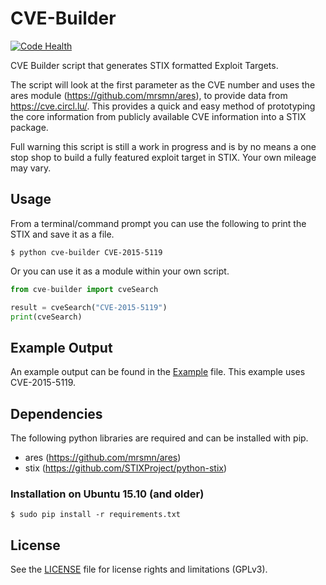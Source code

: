 # CVE-Builder
[![Code Health](https://landscape.io/github/cwtaylor/cve-builder/master/landscape.svg?style=flat)](https://landscape.io/github/cwtaylor/cve-builder/master)

CVE Builder script that generates STIX formatted Exploit Targets.

The script will look at the first parameter as the CVE number and uses the ares module (https://github.com/mrsmn/ares), to provide data from https://cve.circl.lu/. This provides a quick and easy method of prototyping the core information from publicly available CVE information into a STIX package.

Full warning this script is still a work in progress and is by no means a one stop shop to build a fully featured exploit target in STIX. Your own mileage may vary.

## Usage
From a terminal/command prompt you can use the following to print the STIX and save it as a file.
```
$ python cve-builder CVE-2015-5119
```

Or you can use it as a module within your own script.
```python
from cve-builder import cveSearch

result = cveSearch("CVE-2015-5119")
print(cveSearch)

```

## Example Output
An example output can be found in the [Example](Example-Package-7cbc9064-8662-4fca-8b1e-4bdc3d32e0a7.xml) file. This example uses CVE-2015-5119.

## Dependencies
The following python libraries are required and can be installed with pip.
* ares (https://github.com/mrsmn/ares)
* stix (https://github.com/STIXProject/python-stix)


### Installation on Ubuntu 15.10 (and older)
```
$ sudo pip install -r requirements.txt
```

## License
See the [LICENSE](LICENSE) file for license rights and limitations (GPLv3).
